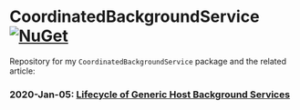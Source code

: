 # CoordinatedBackgroundService [![NuGet](https://img.shields.io/nuget/v/CoordinatedBackgroundService.svg)](https://nuget.org/packages/CoordinatedBackgroundService)

Repository for my `CoordinatedBackgroundService` package and the related article:

### 2020-Jan-05: [Lifecycle of Generic Host Background Services](https://mcguirev10.com/2020/01/05/lifecycle-of-generic-host-background-services.html)
